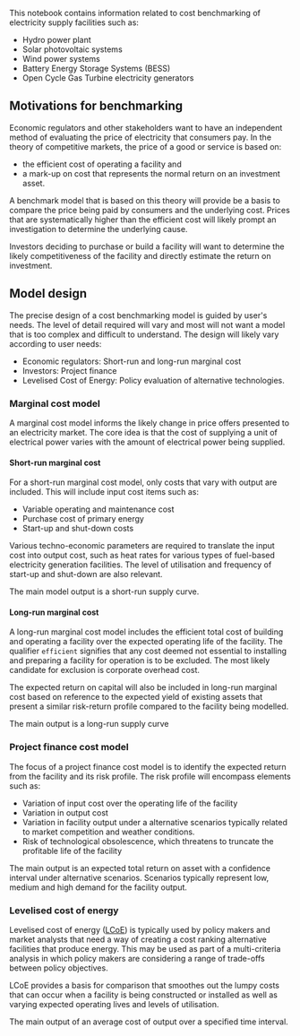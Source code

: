 This notebook contains information related to cost benchmarking of electricity supply facilities such as:
- Hydro power plant
- Solar photovoltaic systems
- Wind power systems
- Battery Energy Storage Systems (BESS)
- Open Cycle Gas Turbine electricity generators

## Motivations for benchmarking
Economic regulators and other stakeholders want to have an independent method of evaluating the price of electricity that consumers pay. In the theory of competitive markets, the price of a good or service is based on:
- the efficient cost of operating a facility and
- a mark-up on cost that represents the normal return on an investment asset.

A benchmark model that is based on this theory will provide be a basis to compare the price being paid by consumers and the underlying cost. Prices that are systematically higher than the efficient cost will likely prompt an investigation to determine the underlying cause.

Investors deciding to purchase or build a facility will want to determine the likely competitiveness of the facility and directly estimate the return on investment. 

## Model design
The precise design of a cost benchmarking model is guided by user's needs. The level of detail required will vary and most will not want a model that is too complex and difficult to understand. The design will likely vary according to user needs:
- Economic regulators: Short-run and long-run marginal cost
- Investors: Project finance
- Levelised Cost of Energy: Policy evaluation of alternative technologies.

### Marginal cost model 
A marginal cost model informs the likely change in price offers presented to an electricity market. The core idea is that the cost of supplying a unit of electrical power varies with the amount of electrical power being supplied. 

#### Short-run marginal cost
For a short-run marginal cost model, only costs that vary with output are included. This will include input cost items such as:
- Variable operating and maintenance cost
- Purchase cost of primary energy
- Start-up and shut-down costs

Various techno-economic parameters are required to translate the input cost into output cost, such as heat rates for various types of fuel-based electricity generation facilities. The level of utilisation and frequency of start-up and shut-down are also relevant.

The main model output is a short-run supply curve.

#### Long-run marginal cost
A long-run marginal cost model includes the efficient total cost of building and operating a facility over the expected operating life of the facility. The qualifier `efficient` signifies that any cost deemed not essential to installing and preparing a facility for operation is to be excluded. The most likely candidate for exclusion is corporate overhead cost.

The expected return on capital will also be included in long-run marginal cost based on reference to the expected yield of existing assets that present a similar risk-return profile compared to the facility being modelled.

The main output is a long-run supply curve

### Project finance cost model
The focus of a project finance cost model is to identify the expected return from the facility and its risk profile. The risk profile will encompass elements such as:
- Variation of input cost over the operating life of the facility
- Variation in output cost
- Variation in facility output under a alternative scenarios typically related to market competition and weather conditions.
- Risk of technological obsolescence, which threatens to truncate the profitable life of the facility

The main output is an expected total return on asset with a confidence interval under alternative scenarios. Scenarios typically represent low, medium and high demand for the facility output.

### Levelised cost of energy
Levelised cost of energy ([LCoE](LCoE.md)) is typically used by policy makers and market analysts that need a way of creating a cost ranking alternative facilities that produce energy. This may be used as part of a multi-criteria analysis in which policy makers are considering a range of trade-offs between policy objectives.

LCoE provides a basis for comparison that smoothes out the lumpy costs that can occur when a facility is being constructed or installed as well as varying expected operating lives and levels of utilisation.

The main output of an average cost of output over a specified time interval. 

